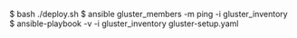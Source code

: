 $ bash ./deploy.sh
$ ansible gluster_members  -m ping -i gluster_inventory
$ ansible-playbook -v -i gluster_inventory gluster-setup.yaml
